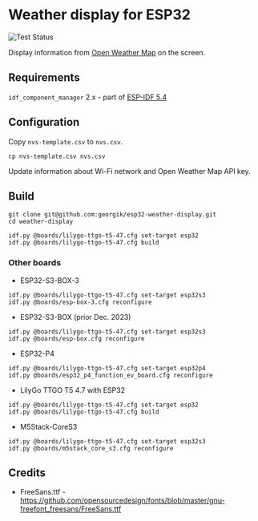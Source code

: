 # Weather display for ESP32

![Test Status](https://github.com/georgik/esp32-weather-display/actions/workflows/test.yml/badge.svg)

Display information from [Open Weather Map](https://www.openweathermap.org) on the screen.

## Requirements

`idf_component_manager` 2.x - part of [ESP-IDF 5.4](https://github.com/espressif/esp-idf)

## Configuration

Copy `nvs-template.csv` to `nvs.csv`.

```shell
cp nvs-template.csv nvs.csv
```

Update information about Wi-Fi network and Open Weather Map API key.

## Build

```
git clone git@github.com:georgik/esp32-weather-display.git
cd weather-display

idf.py @boards/lilygo-ttgo-t5-47.cfg set-target esp32
idf.py @boards/lilygo-ttgo-t5-47.cfg build
```

### Other boards

- ESP32-S3-BOX-3
```shell
idf.py @boards/lilygo-ttgo-t5-47.cfg set-target esp32s3
idf.py @boards/esp-box-3.cfg reconfigure
```

- ESP32-S3-BOX (prior Dec. 2023)
```shell
idf.py @boards/lilygo-ttgo-t5-47.cfg set-target esp32s3
idf.py @boards/esp-box.cfg reconfigure
```

- ESP32-P4
```shell
idf.py @boards/lilygo-ttgo-t5-47.cfg set-target esp32p4
idf.py @boards/esp32_p4_function_ev_board.cfg reconfigure
```

- LilyGo TTGO T5 4.7 with ESP32
```shell
idf.py @boards/lilygo-ttgo-t5-47.cfg set-target esp32
idf.py @boards/lilygo-ttgo-t5-47.cfg build
```

- M5Stack-CoreS3
```shell
idf.py @boards/lilygo-ttgo-t5-47.cfg set-target esp32s3
idf.py @boards/m5stack_core_s3.cfg reconfigure
```


## Credits

- FreeSans.ttf - https://github.com/opensourcedesign/fonts/blob/master/gnu-freefont_freesans/FreeSans.ttf

